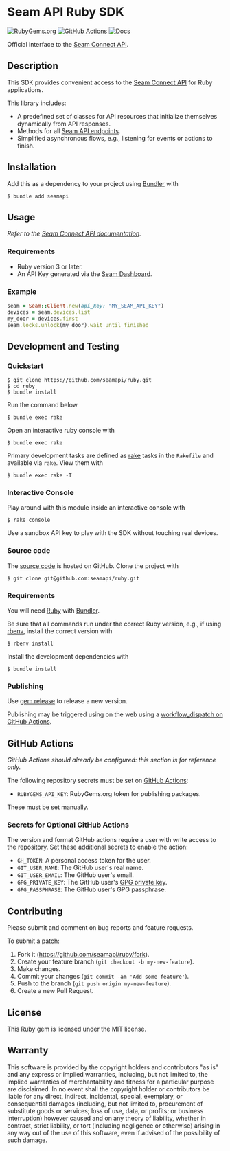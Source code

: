 # Seam API Ruby SDK

[![RubyGems.org](https://img.shields.io/gem/v/seamapi)](https://rubygems.org/gems/seamapi)
[![GitHub Actions](https://github.com/seamapi/ruby/workflows/main/badge.svg)](https://github.com/seamapi/ruby/actions)
[![Docs](https://img.shields.io/badge/docs-latest-blue)](https://docs.seam.co/)

Official interface to the [Seam Connect API].

[Seam Connect API]: https://docs.seam.co/

## Description

This SDK provides convenient access to the [Seam Connect API] for Ruby applications.

This library includes:

- A predefined set of classes for API resources that
  initialize themselves dynamically from API responses.
- Methods for all [Seam API endpoints].
- Simplified asynchronous flows, e.g., listening for events or actions to finish.

[Seam API endpoints]: https://docs.seam.co/latest/api-endpoints/overview

## Installation

Add this as a dependency to your project using [Bundler] with

```
$ bundle add seamapi
```

[bundler]: https://bundler.io/

## Usage

_Refer to the [Seam Connect API documentation][Seam Connect API]._

### Requirements

- Ruby version 3 or later.
- An API Key generated via the [Seam Dashboard].

[Seam Dashboard]: https://dashboard.getseam.com

### Example

```ruby
seam = Seam::Client.new(api_key: "MY_SEAM_API_KEY")
devices = seam.devices.list
my_door = devices.first
seam.locks.unlock(my_door).wait_until_finished
```

## Development and Testing

### Quickstart

```
$ git clone https://github.com/seamapi/ruby.git
$ cd ruby
$ bundle install
```

Run the command below

```
$ bundle exec rake
```

Open an interactive ruby console with

```
$ bundle exec rake
```

Primary development tasks are defined as [rake] tasks in the `Rakefile`
and available via `rake`.
View them with

```
$ bundle exec rake -T
```

[rake]: https://ruby.github.io/rake/

### Interactive Console

Play around with this module inside an interactive console with

```
$ rake console
```

Use a sandbox API key to play with the SDK without touching real devices.

### Source code

The [source code] is hosted on GitHub.
Clone the project with

```
$ git clone git@github.com:seamapi/ruby.git
```

[source code]: https://github.com/seamapi/ruby

### Requirements

You will need [Ruby] with [Bundler].

Be sure that all commands run under the correct Ruby version, e.g.,
if using [rbenv], install the correct version with

```
$ rbenv install
```

Install the development dependencies with

```
$ bundle install
```

[bundler]: https://bundler.io/
[ruby]: https://www.ruby-lang.org/
[rbenv]: https://github.com/rbenv/rbenv

### Publishing

Use [gem release] to release a new version.

Publishing may be triggered using on the web
using a [workflow_dispatch on GitHub Actions].

[gem release]: https://github.com/svenfuchs/gem-release
[workflow_dispatch on github actions]: https://github.com/seamapi/ruby/actions?query=workflow%3Aversion

## GitHub Actions

_GitHub Actions should already be configured: this section is for reference only._

The following repository secrets must be set on [GitHub Actions]:

- `RUBYGEMS_API_KEY`: RubyGems.org token for publishing packages.

These must be set manually.

### Secrets for Optional GitHub Actions

The version and format GitHub actions
require a user with write access to the repository.
Set these additional secrets to enable the action:

- `GH_TOKEN`: A personal access token for the user.
- `GIT_USER_NAME`: The GitHub user's real name.
- `GIT_USER_EMAIL`: The GitHub user's email.
- `GPG_PRIVATE_KEY`: The GitHub user's [GPG private key].
- `GPG_PASSPHRASE`: The GitHub user's GPG passphrase.

[github actions]: https://github.com/features/actions
[gpg private key]: https://github.com/marketplace/actions/import-gpg#prerequisites

## Contributing

Please submit and comment on bug reports and feature requests.

To submit a patch:

1. Fork it (https://github.com/seamapi/ruby/fork).
2. Create your feature branch (`git checkout -b my-new-feature`).
3. Make changes.
4. Commit your changes (`git commit -am 'Add some feature'`).
5. Push to the branch (`git push origin my-new-feature`).
6. Create a new Pull Request.

## License

This Ruby gem is licensed under the MIT license.

## Warranty

This software is provided by the copyright holders and contributors "as is" and
any express or implied warranties, including, but not limited to, the implied
warranties of merchantability and fitness for a particular purpose are
disclaimed. In no event shall the copyright holder or contributors be liable for
any direct, indirect, incidental, special, exemplary, or consequential damages
(including, but not limited to, procurement of substitute goods or services;
loss of use, data, or profits; or business interruption) however caused and on
any theory of liability, whether in contract, strict liability, or tort
(including negligence or otherwise) arising in any way out of the use of this
software, even if advised of the possibility of such damage.
